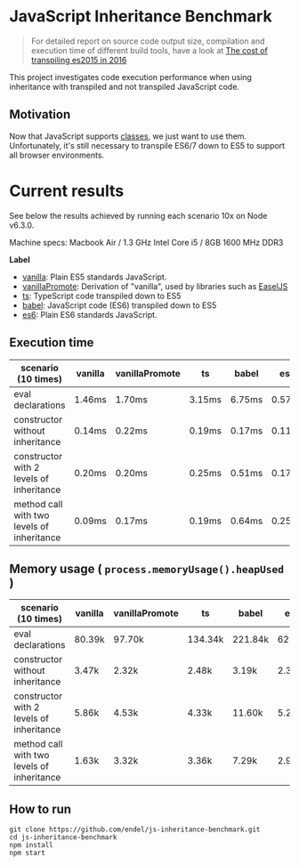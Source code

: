 JavaScript Inheritance Benchmark
===

> For detailed report on source code output size, compilation and execution time
> of different build tools, have a look at [The cost of transpiling es2015 in
> 2016](https://github.com/samccone/The-cost-of-transpiling-es2015-in-2016)

This project investigates code execution performance when using inheritance with
transpiled and not transpiled JavaScript code.

Motivation
---

Now that JavaScript supports
[classes](https://developer.mozilla.org/en/docs/Web/JavaScript/Reference/Classes),
we just want to use them. Unfortunately, it's still necessary to transpile ES6/7
down to ES5 to support all browser environments.

Current results
===

See below the results achieved by running each scenario 10x on Node v6.3.0.

Machine specs: Macbook Air / 1.3 GHz Intel Core i5 / 8GB 1600 MHz DDR3

**Label**

- [vanilla](vanilla/index.js): Plain ES5 standards JavaScript.
- [vanillaPromote](vanilla-promote/index.js): Derivation of "vanilla", used by libraries such as [EaselJS](https://github.com/CreateJS/EaselJS)
- [ts](ts/index.ts): TypeScript code transpiled down to ES5
- [babel](babel/index-babel.js): JavaScript code (ES6) transpiled down to ES5
- [es6](babel/index-babel.js): Plain ES6 standards JavaScript.

Execution time
---

| scenario (10 times) | vanilla | vanillaPromote | ts | babel | es6 |
| --- | --- | --- | --- | --- | --- |
| eval declarations | 1.46ms | 1.70ms | 3.15ms | 6.75ms | 0.57ms |
| constructor without inheritance | 0.14ms | 0.22ms | 0.19ms | 0.17ms | 0.11ms |
| constructor with 2 levels of inheritance | 0.20ms | 0.20ms | 0.25ms | 0.51ms | 0.17ms |
| method call with two levels of inheritance | 0.09ms | 0.17ms | 0.19ms | 0.64ms | 0.25ms |

Memory usage ( `process.memoryUsage().heapUsed` )
---

| scenario (10 times) | vanilla | vanillaPromote | ts | babel | es6 |
| --- | --- | --- | --- | --- | --- |
| eval declarations | 80.39k | 97.70k | 134.34k | 221.84k | 62.42k |
| constructor without inheritance | 3.47k | 2.32k | 2.48k | 3.19k | 2.34k |
| constructor with 2 levels of inheritance | 5.86k | 4.53k | 4.33k | 11.60k | 5.27k |
| method call with two levels of inheritance | 1.63k | 3.32k | 3.36k | 7.29k | 2.97k |

How to run
---

```
git clone https://github.com/endel/js-inheritance-benchmark.git
cd js-inheritance-benchmark
npm install
npm start
```

